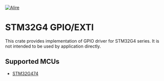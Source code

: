 [![Alire](https://img.shields.io/endpoint?url=https://alire.ada.dev/badges/a0b_stm32g4-gpio.json)](https://alire.ada.dev/crates/a0b_stm32g4-gpio.html)

# STM32G4 GPIO/EXTI

This crate provides implementation of GPIO driver for STM32G4 series. It is not intended to be used by application directly.

## Supported MCUs

  * [STM32G474](https://github.com/godunko/a0b-stm32g474-gpio)

